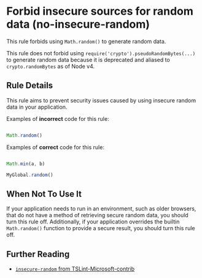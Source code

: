 # Forbid insecure sources for random data (no-insecure-random)

This rule forbids using `Math.random()` to generate random data.

This rule does not forbid using `require('crypto').pseudoRandomBytes(...)` to generate random data because it is deprecated and aliased to `crypto.randomBytes` as of Node v4.

## Rule Details

This rule aims to prevent security issues caused by using insecure random data in your application.

Examples of **incorrect** code for this rule:

```js

Math.random()

```

Examples of **correct** code for this rule:

<!-- eslint-disable no-undef -->

```js

Math.min(a, b)

MyGlobal.random()

```

## When Not To Use It

If your application needs to run in an environment, such as older browsers, that do not have a method of retrieving secure random data, you should turn this rule off.
Additionally, if your application overrides the builtin `Math.random()` function to provide a secure result, you should turn this rule off.

## Further Reading

* [`insecure-random` from TSLint-Microsoft-contrib](https://github.com/Microsoft/tslint-microsoft-contrib/blob/b720cd9/src/insecureRandomRule.ts)
